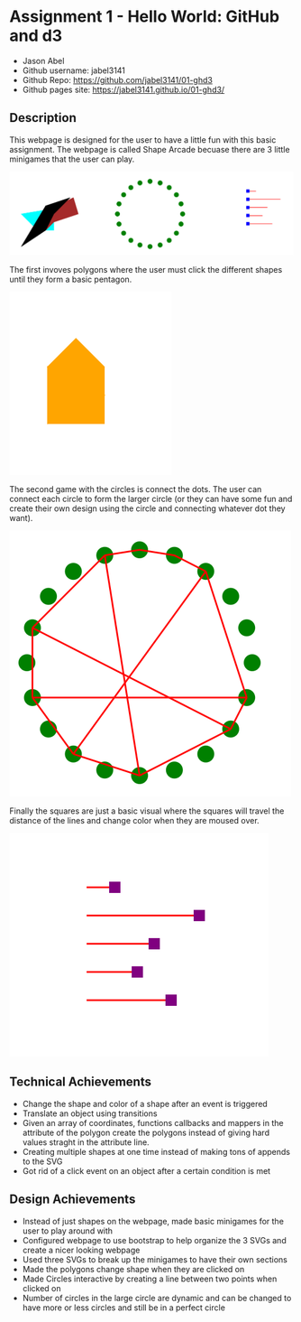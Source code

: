 Assignment 1 - Hello World: GitHub and d3  
===
- Jason Abel
- Github username: jabel3141
- Github Repo: https://github.com/jabel3141/01-ghd3
- Github pages site: https://jabel3141.github.io/01-ghd3/

Description
---

This webpage is designed for the user to have a little fun with this basic assignment. The webpage is called Shape Arcade becuase there are 3 little minigames that the user can play. 

![Games Pic](/images/games.PNG) 

The first invoves polygons where the user must click the different shapes until they form a basic pentagon. 

![Games Pic](/images/pentagon.PNG) 

The second game with the circles is connect the dots. The user can connect each circle to form the larger circle (or they can have some fun and create their own design using the circle and connecting whatever dot they want).

![Games Pic](/images/connect.PNG) 

Finally the squares are just a basic visual where the squares will travel the distance of the lines and change color when they are moused over.

![Games Pic](/images/slider.PNG) 

Technical Achievements
---

- Change the shape and color of a shape after an event is triggered
- Translate an object using transitions
- Given an array of coordinates, functions callbacks and mappers in the attribute of the polygon create the polygons instead of giving hard values straght in the attribute line. 
- Creating multiple shapes at one time instead of making tons of appends to the SVG
- Got rid of a click event on an object after a certain condition is met


Design Achievements
---

- Instead of just shapes on the webpage, made basic minigames for the user to play around with
- Configured webpage to use bootstrap to help organize the 3 SVGs and create a nicer looking webpage
- Used three SVGs to break up the minigames to have their own sections
- Made the polygons change shape when they are clicked on
- Made Circles interactive by creating a line between two points when clicked on
- Number of circles in the large circle are dynamic and can be changed to have more or less circles and still be in a perfect circle